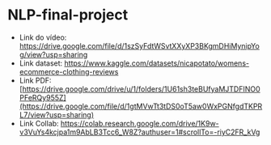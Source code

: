 # NLP-final-project

- Link do vídeo: https://drive.google.com/file/d/1szSyFdtWSvtXXyXP3BKgmDHiMynipYog/view?usp=sharing
- Link dataset: https://www.kaggle.com/datasets/nicapotato/womens-ecommerce-clothing-reviews
- Link PDF: [https://drive.google.com/drive/u/1/folders/1U61sh3teBUfyaMJTDFINO0PFeRQy955Z](https://drive.google.com/file/d/1gtMVwTt3tDS0oT5aw0WxPGNfgdTKPRL7/view?usp=sharing)
- Link Collab: https://colab.research.google.com/drive/1K9w-v3VuYs4kcjpa1m9AbLB3Tcc6_W8Z?authuser=1#scrollTo=-riyC2FR_kVg
